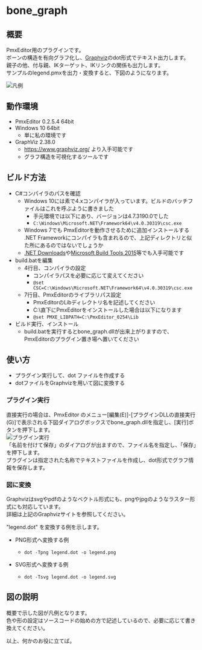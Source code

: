 # bone_graph

## 概要
PmxEditor用のプラグインです。  
ボーンの構造を有向グラフ化し、[Graphviz](https://www.graphviz.org/)のdot形式でテキスト出力します。  
親子の他、付与親、IKターゲット、IKリンクの関係も出力します。  
サンプルのlegend.pmxを出力・変換すると、下図のようになります。  
  
![凡例](https://user-images.githubusercontent.com/16065740/62831882-cd5fca00-bc60-11e9-8f10-941c36150eab.png)

## 動作環境
* PmxEditor 0.2.5.4 64bit
* Windows 10 64bit
    * 単に私の環境です
* GraphViz 2.38.0
    * https://www.graphviz.org/ より入手可能です
    * グラフ構造を可視化するツールです

## ビルド方法
* C#コンパイラのパスを確認
    * Windows 10には素で4.xコンパイラが入っています。ビルドのバッチファイルはこれを呼ぶように書きました
        * 手元環境では以下にあり、バージョンは4.7.3190.0でした
        * `C:\Windows\Microsoft.NET\Framework64\v4.0.30319\csc.exe`
    * Windows 7でも PmxEditorを動作させるために追加インストールする .NET Frameworkにコンパイラも含まれるので、上記ディレクトリと似た所にあるのではないでしょうか
    * [.NET Downloads](https://www.microsoft.com/net/download/windows)や[Microsoft Build Tools 2015](https://www.microsoft.com/ja-JP/download/details.aspx?id=48159)等でも入手可能です
* build.batを編集
    * 4行目、コンパイラの設定
        * コンパイラパスを必要に応じて変えてください
        * `@set CSC=C:\Windows\Microsoft.NET\Framework64\v4.0.30319\csc.exe`
    * 7行目、PmxEditorのライブラリパス設定
        * PmxEditorのLibディレクトリ名を記述してください
        * C:\直下にPmxEditorをインストールした場合は以下になります
        * `@set PMXE_LIBPATH=C:\PmxEditor_0254\Lib`
* ビルド実行、インストール
    * build.batを実行するとbone\_graph.dllが出来上がりますので、PmxEditorのプラグイン置き場へ置いてください

## 使い方
* プラグイン実行して、dot ファイルを作成する
* dotファイルをGraphvizを用いて図に変換する

### プラグイン実行
直接実行の場合は、PmxEditor のメニュー[編集(E)]-[プラグインDLLの直接実行(G)]で表示される下図ダイアログボックスでbone\_graph.dllを指定し、[実行]ボタンを押下します。  
![プラグイン実行](https://user-images.githubusercontent.com/16065740/62831878-a608fd00-bc60-11e9-9af5-9219a1ef125e.PNG)  
「名前を付けて保存」のダイアログが出ますので、ファイル名を指定し、「保存」を押下します。  
プラグインは指定された名称でテキストファイルを作成し、dot形式でグラフ情報を保存します。

### 図に変換
Graphvizはsvgやpdfのようなベクトル形式にも、pngやjpgのようなラスター形式にも対応しています。  
詳細は上記のGraphvizサイトを参照してください。

"legend.dot" を変換する例を示します。

* PNG形式へ変換する例
    * `dot -Tpng legend.dot -o legend.png`

* SVG形式へ変換する例
    * `dot -Tsvg legend.dot -o legend.svg`

## 図の説明
概要で示した図が凡例となります。  
色や形の設定はソースコードの始めの方で記述しているので、必要に応じて書き換えてください。


以上、何かのお役に立てば。
